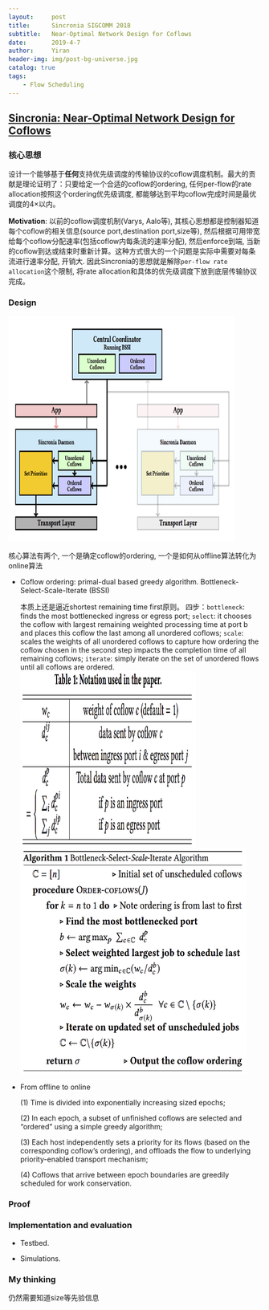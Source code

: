 ```yaml
---
layout:     post
title:      Sincronia SIGCOMM 2018
subtitle:   Near-Optimal Network Design for Coflows
date:       2019-4-7
author:     Yiran
header-img: img/post-bg-universe.jpg
catalog: true
tags:
    - Flow Scheduling
---
```


## [Sincronia: Near-Optimal Network Design for Coflows](http://www.cs.cornell.edu/~ragarwal/pubs/sincronia.pdf)
### 核心思想 

设计一个能够基于**任何**支持优先级调度的传输协议的coflow调度机制。最大的贡献是理论证明了：只要给定一个合适的coflow的ordering, 任何per-flow的rate allocation按照这个ordering优先级调度, 都能够达到平均coflow完成时间是最优调度的4$\times$以内。

**Motivation**: 以前的coflow调度机制(Varys, Aalo等), 其核心思想都是控制器知道每个coflow的相关信息(source port,destination port,size等), 然后根据可用带宽给每个coflow分配速率(包括coflow内每条流的速率分配), 然后enforce到端, 当新的coflow到达或结束时重新计算。这种方式很大的一个问题是实际中需要对每条流进行速率分配, 开销大. 因此Sincronia的思想就是解除```per-flow rate allocation```这个限制, 将rate allocation和具体的优先级调度下放到底层传输协议完成。

### Design
   
   <img width="450" height="450" src="/img/post-sincronia-1.png"/>

   核心算法有两个, 一个是确定coflow的ordering, 一个是如何从offline算法转化为online算法

- Coflow ordering: primal-dual based greedy algorithm. Bottleneck-Select-Scale-Iterate (BSSI)
   
   本质上还是逼近shortest remaining time first原则。 四步：```bottleneck```: finds the most bottlenecked ingress or egress port;  ```select```: it chooses the coflow with largest remaining weighted processing time at port b and places this coflow the last among all unordered coflows; ```scale```: scales the weights of all unordered coflows to capture how ordering the coflow chosen in the second step impacts the completion time of all remaining coflows; ```iterate```: simply iterate on the set of unordered flows until all coflows are ordered.
   <img width="350" height="350" src="/img/post-sincronia-2.png"/>
   <img width="450" height="450" src="/img/post-sincronia-3.png"/>


- From offline to online
 
  (1) Time is divided into exponentially increasing sized epochs;

  (2) In each epoch, a subset of unfinished coflows are selected and “ordered” using a simple greedy algorithm;

  (3) Each host independently sets a priority for its flows (based on the corresponding coflow’s ordering), and offloads the flow to underlying priority-enabled transport mechanism;

  (4) Coflows that arrive between epoch boundaries are greedily scheduled for work conservation.


### Proof
  

### Implementation and evaluation
 
- Testbed.

- Simulations. 

### My thinking

仍然需要知道size等先验信息